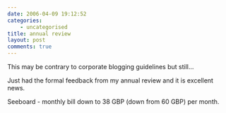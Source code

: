 ```yaml
---
date: 2006-04-09 19:12:52
categories:
    - uncategorised
title: annual review
layout: post
comments: true
---
```

This may be contrary to corporate blogging guidelines but still...

Just had the formal feedback from my annual review and it is excellent
news.

Seeboard - monthly bill down to 38 GBP (down from 60 GBP) per month.

